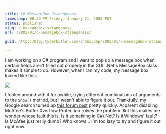 ```yaml
---

title: C# MessageBox Strangeness
timestamp: 08:33 PM Friday, January 21, 2005 PST
status: published
slug: c-messagebox-strangeness
url: /2005/01/c-messagebox-strangeness/

guid: http://blog.tylerbutler.com/index.php/2005/01/c-messagebox-strangeness/

---
```


I am working on a C# program and I want to pop up a message box when certain
fields aren't filled out properly in the GUI. .Net's MessageBox class makes it
simple to do. However, when I ran my code, my message box looked like this:

  
![][1]

  
I fooled around with it for awhile, trying different combinations of arguments
to the `Show()` method, but I wasn't able to figure it out. Thankfully, my
Google search turned up [this forum post][2] pretty quickly. Apparent
disabling McAfee's Buffer Overflow Protection solves the problem. But this
makes me wonder whose fault this is. Is it something in C#/.Net? Is it
Windows' fault? Is McAfee just really dumb? Who knows... I'm too lazy to try
and figure it out right now.

   [1]: /SiteCollectionImages/Post%20Images/messagebox.png
   [2]: http://www.xtremevbtalk.com/showthread.php?t=191026 (I don't know how THEY figured it out...)


